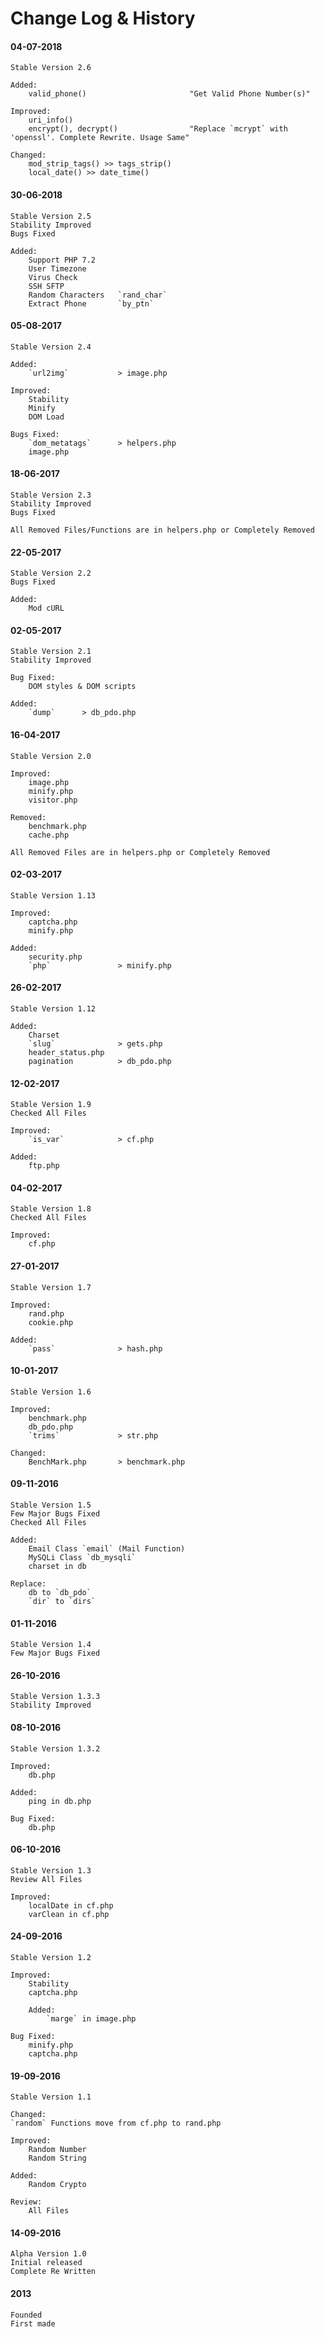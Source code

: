 # Change Log & History

#### 04-07-2018
	Stable Version 2.6

	Added: 
		valid_phone()						"Get Valid Phone Number(s)"

	Improved:
		uri_info()
		encrypt(), decrypt()				"Replace `mcrypt` with 'openssl'. Complete Rewrite. Usage Same"

	Changed:
		mod_strip_tags() >> tags_strip()
		local_date() >> date_time()

#### 30-06-2018
    Stable Version 2.5
    Stability Improved
    Bugs Fixed

    Added:
	    Support PHP 7.2
        User Timezone
        Virus Check
        SSH SFTP
        Random Characters 	`rand_char`
		Extract Phone		`by_ptn`

#### 05-08-2017
    Stable Version 2.4

    Added:
        `url2img`           > image.php

    Improved:
        Stability
        Minify
        DOM Load

    Bugs Fixed:
        `dom_metatags`      > helpers.php
        image.php

#### 18-06-2017
    Stable Version 2.3
    Stability Improved
    Bugs Fixed

    All Removed Files/Functions are in helpers.php or Completely Removed

#### 22-05-2017
    Stable Version 2.2
    Bugs Fixed

    Added:
        Mod cURL

#### 02-05-2017
    Stable Version 2.1
    Stability Improved

    Bug Fixed:
        DOM styles & DOM scripts

    Added:
        `dump`      > db_pdo.php

#### 16-04-2017
    Stable Version 2.0

    Improved:
        image.php
        minify.php
        visitor.php

    Removed:
        benchmark.php
        cache.php

    All Removed Files are in helpers.php or Completely Removed

#### 02-03-2017
    Stable Version 1.13

    Improved:
        captcha.php
        minify.php

    Added:
        security.php
        `php`               > minify.php

#### 26-02-2017
    Stable Version 1.12

    Added:
        Charset
        `slug`              > gets.php
        header_status.php
        pagination          > db_pdo.php

#### 12-02-2017
    Stable Version 1.9
    Checked All Files

    Improved:
        `is_var`            > cf.php

    Added:
        ftp.php

#### 04-02-2017
    Stable Version 1.8
    Checked All Files

    Improved:
        cf.php

#### 27-01-2017
    Stable Version 1.7

    Improved:
        rand.php
        cookie.php

    Added:
        `pass`              > hash.php

#### 10-01-2017
    Stable Version 1.6

    Improved:
        benchmark.php
        db_pdo.php
        `trims`             > str.php

    Changed:
        BenchMark.php       > benchmark.php

#### 09-11-2016
    Stable Version 1.5
    Few Major Bugs Fixed
    Checked All Files

    Added:
        Email Class `email` (Mail Function)
        MySQLi Class `db_mysqli`
        charset in db

    Replace:
        db to `db_pdo`
        `dir` to `dirs`

#### 01-11-2016
    Stable Version 1.4
    Few Major Bugs Fixed

#### 26-10-2016
	Stable Version 1.3.3
	Stability Improved

#### 08-10-2016
	Stable Version 1.3.2

	Improved:
		db.php

	Added:
		ping in db.php

	Bug Fixed:
		db.php

#### 06-10-2016
	Stable Version 1.3
	Review All Files

	Improved:
		localDate in cf.php
		varClean in cf.php

#### 24-09-2016
	Stable Version 1.2
	
	Improved:
		Stability
		captcha.php

        Added:
            `marge` in image.php
	
	Bug Fixed:
		minify.php
		captcha.php

#### 19-09-2016
	Stable Version 1.1

	Changed:
	`random` Functions move from cf.php to rand.php
	
	Improved:
		Random Number
		Random String
		
	Added:
		Random Crypto
		
	Review:
		All Files

#### 14-09-2016
	Alpha Version 1.0
	Initial released
	Complete Re Written

#### 2013
	Founded
	First made
